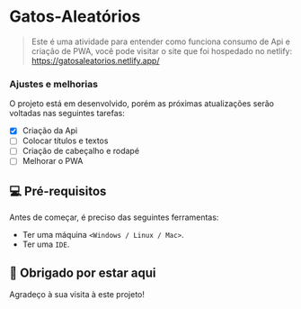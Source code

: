 # Gatos-Aleatórios

> Este é uma atividade para entender como funciona consumo de Api e criação de PWA, você pode visitar o site que foi hospedado no netlify: https://gatosaleatorios.netlify.app/

### Ajustes e melhorias

O projeto está em desenvolvido, porém as próximas atualizações serão voltadas nas seguintes tarefas:

- [x] Criação da Api
- [ ] Colocar títulos e textos
- [ ] Criação de cabeçalho e rodapé
- [ ] Melhorar o PWA

## 💻 Pré-requisitos

Antes de começar, é preciso das seguintes ferramentas:

* Ter uma máquina `<Windows / Linux / Mac>`.
* Ter uma `IDE`.

## 🤝 Obrigado por estar aqui

Agradeço à sua visita à este projeto!
